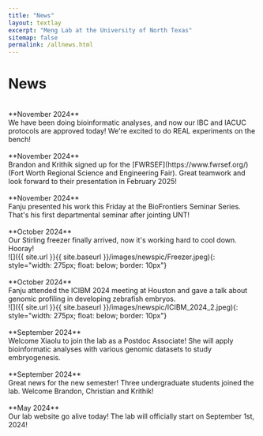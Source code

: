 ```yaml
---
title: "News"
layout: textlay
excerpt: "Meng Lab at the University of North Texas"
sitemap: false
permalink: /allnews.html
---
```


# News
<br>
**November 2024** <br>
We have been doing bioinformatic analyses, and now our IBC and IACUC protocols are approved today! We're excited to do REAL experiments on the bench! <br>
<br>
**November 2024** <br>
Brandon and Krithik signed up for the [FWRSEF](https://www.fwrsef.org/) (Fort Worth Regional Science and Engineering Fair). Great teamwork and look forward to their presentation in February 2025! <br>
<br>
**November 2024** <br>
Fanju presented his work this Friday at the BioFrontiers Seminar Series. That's his first departmental seminar after jointing UNT!<br>
<br>
**October 2024** <br>
Our Stirling freezer finally arrived, now it's working hard to cool down. Hooray! <br>
![]({{ site.url }}{{ site.baseurl }}/images/newspic/Freezer.jpeg){: style="width: 275px; float: below; border: 10px"} <br>
<br>
**October 2024** <br>
Fanju attended the ICIBM 2024 meeting at Houston and gave a talk about genomic profiling in developing zebrafish embryos. <br>
![]({{ site.url }}{{ site.baseurl }}/images/newspic/ICIBM_2024_2.jpeg){: style="width: 275px; float: below; border: 10px"} <br>
<br>
**September 2024** <br>
Welcome Xiaolu to join the lab as a Postdoc Associate! She will apply bioinformatic analyses with various genomic datasets to study embryogenesis. <br>
<br>
**September 2024** <br>
Great news for the new semester! Three undergraduate students joined the lab. Welcome Brandon, Christian and Krithik! <br>
<br>
**May 2024** <br>
Our lab website go alive today! The lab will officially start on September 1st, 2024!<br>
<br>
<br>
<br>
<br>
<br>
<br>
<br>
<br>
<br>
<br>
<br>
<br>
<br>
<br>
